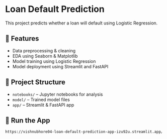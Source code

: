 # Loan Default Prediction

This project predicts whether a loan will default using Logistic Regression.

## 🔧 Features
- Data preprocessing & cleaning
- EDA using Seaborn & Matplotlib
- Model training using Logistic Regression
- Model deployment using Streamlit and FastAPI

## 📁 Project Structure
- `notebooks/` – Jupyter notebooks for analysis
- `model/` – Trained model files
- `app/` – Streamlit & FastAPI app

## 🚀 Run the App
```bash
https://vishnubhore04-loan-default-prediction-app-izu92u.streamlit.app/
